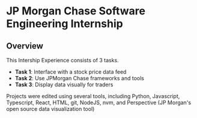 # JP Morgan Chase Software Engineering  Internship

## Overview

This Intership Experience consists of 3 tasks.
+ **Task 1**: Interface with a stock price data feed
+ **Task 2**:  Use JPMorgan Chase frameworks and tools
+ **Task 3**: Display data visually for traders

Projects were edited using several tools, including Python, Javascript, Typescript, React, HTML, git, NodeJS, nvm, 
and Perspective (JP Morgan's open source data visualization tool)



